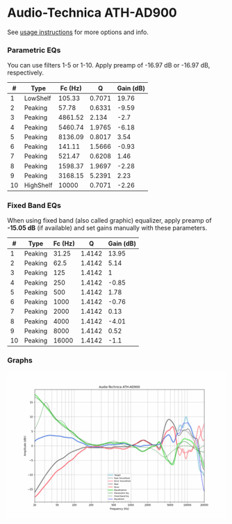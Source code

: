 # Audio-Technica ATH-AD900
See [usage instructions](https://github.com/jaakkopasanen/AutoEq#usage) for more options and info.

### Parametric EQs
You can use filters 1-5 or 1-10. Apply preamp of -16.97 dB or -16.97 dB, respectively.

|   # | Type      |   Fc (Hz) |      Q |   Gain (dB) |
|-----|-----------|-----------|--------|-------------|
|   1 | LowShelf  |    105.33 | 0.7071 |       19.76 |
|   2 | Peaking   |     57.78 | 0.6331 |       -9.59 |
|   3 | Peaking   |   4861.52 | 2.134  |       -2.7  |
|   4 | Peaking   |   5460.74 | 1.9765 |       -6.18 |
|   5 | Peaking   |   8136.09 | 0.8017 |        3.54 |
|   6 | Peaking   |    141.11 | 1.5666 |       -0.93 |
|   7 | Peaking   |    521.47 | 0.6208 |        1.46 |
|   8 | Peaking   |   1598.37 | 1.9697 |       -2.28 |
|   9 | Peaking   |   3168.15 | 5.2391 |        2.23 |
|  10 | HighShelf |  10000    | 0.7071 |       -2.26 |

### Fixed Band EQs
When using fixed band (also called graphic) equalizer, apply preamp of **-15.05 dB** (if available) and set gains manually with these parameters.

|   # | Type    |   Fc (Hz) |      Q |   Gain (dB) |
|-----|---------|-----------|--------|-------------|
|   1 | Peaking |     31.25 | 1.4142 |       13.95 |
|   2 | Peaking |     62.5  | 1.4142 |        5.14 |
|   3 | Peaking |    125    | 1.4142 |        1    |
|   4 | Peaking |    250    | 1.4142 |       -0.85 |
|   5 | Peaking |    500    | 1.4142 |        1.78 |
|   6 | Peaking |   1000    | 1.4142 |       -0.76 |
|   7 | Peaking |   2000    | 1.4142 |        0.13 |
|   8 | Peaking |   4000    | 1.4142 |       -4.01 |
|   9 | Peaking |   8000    | 1.4142 |        0.52 |
|  10 | Peaking |  16000    | 1.4142 |       -1.1  |

### Graphs
![](./Audio-Technica%20ATH-AD900.png)
